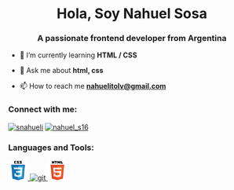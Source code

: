 <h1 align="center">Hola, Soy Nahuel Sosa</h1>
<h3 align="center">A passionate frontend developer from Argentina</h3>

- 🌱 I’m currently learning **HTML / CSS**

- 💬 Ask me about **html, css**

- 📫 How to reach me **nahuelitolv@gmail.com**

<h3 align="left">Connect with me:</h3>
<p align="left">
<a href="https://twitter.com/snahueli" target="blank"><img align="center" src="https://raw.githubusercontent.com/rahuldkjain/github-profile-readme-generator/master/src/images/icons/Social/twitter.svg" alt="snahueli" height="30" width="40" /></a>
<a href="https://instagram.com/nahuel_s16" target="blank"><img align="center" src="https://raw.githubusercontent.com/rahuldkjain/github-profile-readme-generator/master/src/images/icons/Social/instagram.svg" alt="nahuel_s16" height="30" width="40" /></a>
</p>

<h3 align="left">Languages and Tools:</h3>
<p align="left"> <a href="https://www.w3schools.com/css/" target="_blank" rel="noreferrer"> <img src="https://raw.githubusercontent.com/devicons/devicon/master/icons/css3/css3-original-wordmark.svg" alt="css3" width="40" height="40"/> </a> <a href="https://git-scm.com/" target="_blank" rel="noreferrer"> <img src="https://www.vectorlogo.zone/logos/git-scm/git-scm-icon.svg" alt="git" width="40" height="40"/> </a> <a href="https://www.w3.org/html/" target="_blank" rel="noreferrer"> <img src="https://raw.githubusercontent.com/devicons/devicon/master/icons/html5/html5-original-wordmark.svg" alt="html5" width="40" height="40"/> </a> </p>
